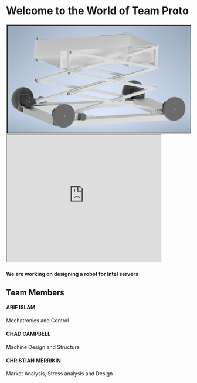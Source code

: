 # Welcome to the World of Team Proto

<img src="https://github.com/ai598d/IntelServerRobot/blob/gh-pages/ISR_Final_CAD.png?raw=true"/>

<html>
<body>

<iframe width="420" height="345" src="https://www.youtube.com/embed/tgbNymZ7vqY">
</iframe>

</body>
</html>


#### We are working on designing a robot for Intel servers

## Team Members 

#### ARIF ISLAM
Mechatronics and Control
#### CHAD CAMPBELL
Machine Design and Structure
#### CHRISTIAN MERRIKIN
Market Analysis, Stress analysis and Design  


```markdown
```



